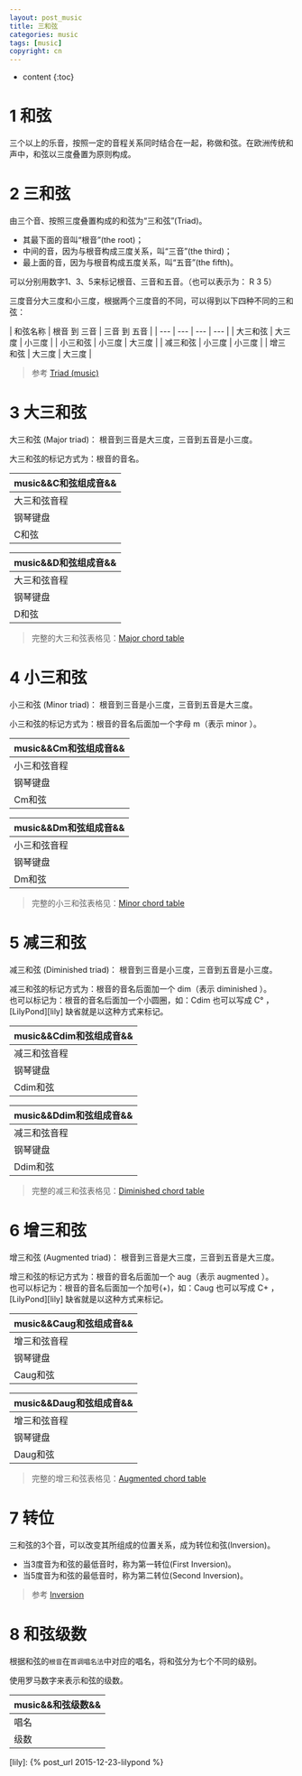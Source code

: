 ```yaml
---
layout: post_music
title: 三和弦
categories: music
tags: [music]
copyright: cn
---
```


* content
{:toc}

# 1 和弦

三个以上的乐音，按照一定的音程关系同时结合在一起，称做和弦。在欧洲传统和声中，和弦以三度叠置为原则构成。

# 2 三和弦

由三个音、按照三度叠置构成的和弦为“三和弦”(Triad)。

* 其最下面的音叫“根音”(the root)；
* 中间的音，因为与根音构成三度关系，叫“三音”(the third)；
* 最上面的音，因为与根音构成五度关系，叫“五音”(the fifth)。

可以分别用数字1、3、5来标记根音、三音和五音。（也可以表示为： R 3 5）

三度音分大三度和小三度，根据两个三度音的不同，可以得到以下四种不同的三和弦：

| 和弦名称 | 根音 到 三音 | 三音 到 五音 |
| --- | --- | --- | --- |
| 大三和弦 | 大三度 | 小三度 |
| 小三和弦 | 小三度 | 大三度 |
| 减三和弦 | 小三度 | 小三度 |
| 增三和弦 | 大三度 | 大三度 |

> 参考 [Triad (music)](https://en.wikipedia.org/wiki/Triad_(music))

# 3 大三和弦

大三和弦 (Major triad)： 根音到三音是大三度，三音到五音是小三度。 

大三和弦的标记方式为：根音的音名。

|music&&C和弦组成音&&|
|---|
|大三和弦音程|1| | | |3| | |5|
|钢琴键盘    |C| |D| |E|F| |G|
|C和弦       |C| | | |E| | |G|


|music&&D和弦组成音&&|
|---|
|大三和弦音程|1| | | |3| | |5|
|钢琴键盘    |D| |E|F| |G| |A|
|D和弦       |D| | |changed&&|changed&&F&lt;sup>#&lt;/sup>| | |A|

> 完整的大三和弦表格见：[Major chord table](https://en.wikipedia.org/wiki/Major_chord#Major_chord_table)


# 4 小三和弦

小三和弦 (Minor triad)： 根音到三音是小三度，三音到五音是大三度。 

小三和弦的标记方式为：根音的音名后面加一个字母 m（表示 minor ）。

|music&&Cm和弦组成音&&|
|---|
|小三和弦音程|1| | |<sup>b</sup>3| | | |5|
|钢琴键盘    |C| |D| |E|F| |G|
|Cm和弦      |C| | |changed&&E&lt;sup>b&lt;/sup>|changed&&| | |G|

|music&&Dm和弦组成音&&|
|---|
|小三和弦音程|1| | |<sup>b</sup>3| | | |5|
|钢琴键盘    |D| |E|F| |G| |A|
|Dm和弦      |D| | |F| | | |A|

> 完整的小三和弦表格见：[Minor chord table](https://en.wikipedia.org/wiki/Minor_chord#Minor_chord_table)

# 5 减三和弦

减三和弦 (Diminished triad)： 根音到三音是小三度，三音到五音是小三度。 

减三和弦的标记方式为：根音的音名后面加一个 dim（表示 diminished ）。<br/>
也可以标记为：根音的音名后面加一个小圆圈，如：Cdim 也可以写成 C° ， [LilyPond][lily] 缺省就是以这种方式来标记。

|music&&Cdim和弦组成音&&|
|---|
|减三和弦音程|1| | |<sup>b</sup>3| | |<sup>b</sup>5| |
|钢琴键盘    |C| |D| |E|F| |G|
|Cdim和弦    |C| | |changed&&E&lt;sup>b&lt;/sup>|changed&&| |changed&&G&lt;sup>b&lt;/sup>|changed&&|

|music&&Ddim和弦组成音&&|
|---|
|减三和弦音程|1| | |<sup>b</sup>3| | |<sup>b</sup>5| |
|钢琴键盘    |D| |E|F| |G| |A|
|Ddim和弦    |D| | |F| | |changed&&A&lt;sup>b&lt;/sup>|changed&&|

> 完整的减三和弦表格见：[Diminished chord table](https://en.wikipedia.org/wiki/Diminished_triad#Diminished_chord_table)


# 6 增三和弦

增三和弦 (Augmented triad)： 根音到三音是大三度，三音到五音是大三度。 

增三和弦的标记方式为：根音的音名后面加一个 aug（表示 augmented ）。<br/>
也可以标记为：根音的音名后面加一个加号(+)，如：Caug 也可以写成 C+ ， [LilyPond][lily] 缺省就是以这种方式来标记。

|music&&Caug和弦组成音&&|
|---|
|增三和弦音程|1| | | |3| | | |<sup>#</sup>5| |
|钢琴键盘    |C| |D| |E|F| |G| |A|
|Caug和弦    |C| | | |E| | |changed&&|changed&&G&lt;sup>#&lt;/sup>| |

|music&&Daug和弦组成音&&|
|---|
|增三和弦音程|1| | | |3| | | |<sup>#</sup>5| |
|钢琴键盘    |D| |E|F| |G| |A| |B|
|Daug和弦    |D| | |changed&&|changed&&F&lt;sup>#&lt;/sup>| | |changed&&|changed&&A&lt;sup>#&lt;/sup>| |

> 完整的增三和弦表格见：[Augmented chord table](https://en.wikipedia.org/wiki/Augmented_triad#Augmented_chord_table)

# 7 转位

三和弦的3个音，可以改变其所组成的位置关系，成为转位和弦(Inversion)。

* 当3度音为和弦的最低音时，称为第一转位(First Inversion)。
* 当5度音为和弦的最低音时，称为第二转位(Second Inversion)。

> 参考 [Inversion](https://en.wikipedia.org/wiki/Inversion_(music)#Inverted_chords)


# 8 和弦级数

根据和弦的`根音`在`首调唱名法`中对应的唱名，将和弦分为七个不同的级别。

使用罗马数字来表示和弦的级数。

|music&&和弦级数&&|
|---|
| 唱名 | 1(do) | 2(re) | 3(mi) | 4(fa) | 5(sol) | 6(la) | 7(si 或 ti) |
| 级数 | Ⅰ | Ⅱ | Ⅲ | Ⅳ | Ⅴ | Ⅵ | Ⅶ |


[lily]: {% post_url  2015-12-23-lilypond %}
